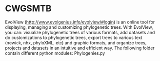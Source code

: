 # CWGSMTB
EvolView (http://www.evolgenius.info/evolview/#login) is an online tool for displaying, managing and customizing phylogenetic trees.
With EvolView, you can:
visualize phylogenetic trees of various formats,
add datasets and do customizations to phylogenetic trees,
export trees to various text (newick, nhx, phyloXML, etc) and graphic formats, and
organize trees, projects and datasets in an intuitive and efficient way.
The following folder contain different python modules:
Phylogenies.py 

